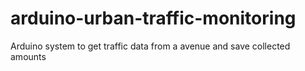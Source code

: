# arduino-urban-traffic-monitoring
Arduino system to get traffic data from a avenue and save collected amounts
